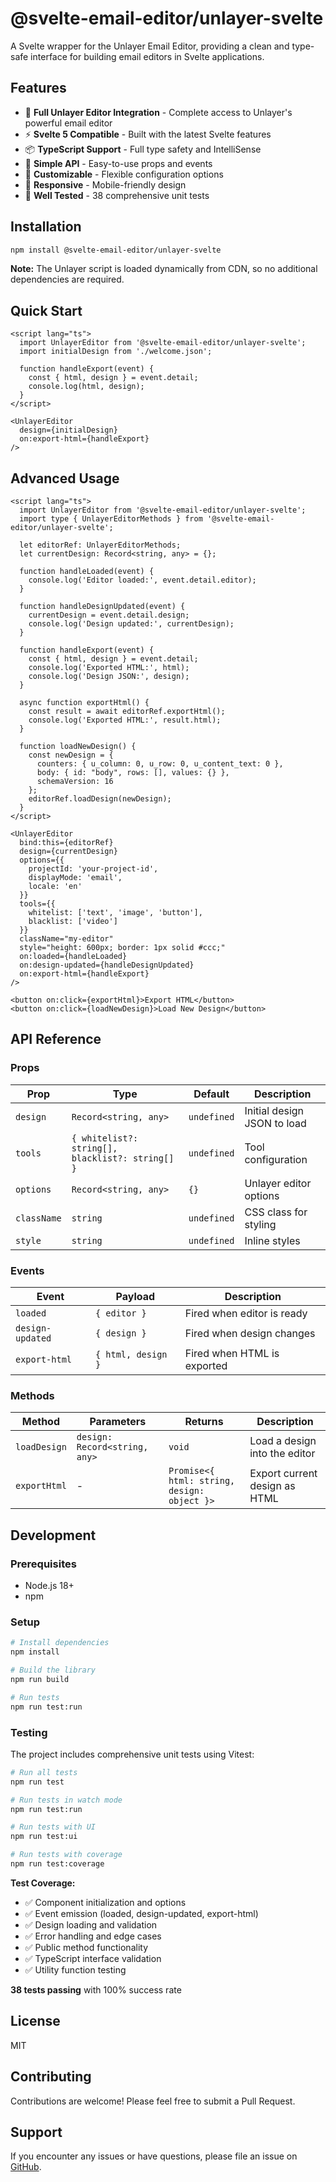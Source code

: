 # @svelte-email-editor/unlayer-svelte

A Svelte wrapper for the Unlayer Email Editor, providing a clean and type-safe interface for building email editors in Svelte applications.

## Features

- 🎨 **Full Unlayer Editor Integration** - Complete access to Unlayer's powerful email editor
- ⚡ **Svelte 5 Compatible** - Built with the latest Svelte features
- 📦 **TypeScript Support** - Full type safety and IntelliSense
- 🎯 **Simple API** - Easy-to-use props and events
- 🔧 **Customizable** - Flexible configuration options
- 📱 **Responsive** - Mobile-friendly design
- 🧪 **Well Tested** - 38 comprehensive unit tests

## Installation

```bash
npm install @svelte-email-editor/unlayer-svelte
```

**Note:** The Unlayer script is loaded dynamically from CDN, so no additional dependencies are required.

## Quick Start

```svelte
<script lang="ts">
  import UnlayerEditor from '@svelte-email-editor/unlayer-svelte';
  import initialDesign from './welcome.json';
  
  function handleExport(event) {
    const { html, design } = event.detail;
    console.log(html, design);
  }
</script>

<UnlayerEditor
  design={initialDesign}
  on:export-html={handleExport}
/>
```

## Advanced Usage

```svelte
<script lang="ts">
  import UnlayerEditor from '@svelte-email-editor/unlayer-svelte';
  import type { UnlayerEditorMethods } from '@svelte-email-editor/unlayer-svelte';
  
  let editorRef: UnlayerEditorMethods;
  let currentDesign: Record<string, any> = {};
  
  function handleLoaded(event) {
    console.log('Editor loaded:', event.detail.editor);
  }
  
  function handleDesignUpdated(event) {
    currentDesign = event.detail.design;
    console.log('Design updated:', currentDesign);
  }
  
  function handleExport(event) {
    const { html, design } = event.detail;
    console.log('Exported HTML:', html);
    console.log('Design JSON:', design);
  }
  
  async function exportHtml() {
    const result = await editorRef.exportHtml();
    console.log('Exported HTML:', result.html);
  }
  
  function loadNewDesign() {
    const newDesign = {
      counters: { u_column: 0, u_row: 0, u_content_text: 0 },
      body: { id: "body", rows: [], values: {} },
      schemaVersion: 16
    };
    editorRef.loadDesign(newDesign);
  }
</script>

<UnlayerEditor
  bind:this={editorRef}
  design={currentDesign}
  options={{
    projectId: 'your-project-id',
    displayMode: 'email',
    locale: 'en'
  }}
  tools={{
    whitelist: ['text', 'image', 'button'],
    blacklist: ['video']
  }}
  className="my-editor"
  style="height: 600px; border: 1px solid #ccc;"
  on:loaded={handleLoaded}
  on:design-updated={handleDesignUpdated}
  on:export-html={handleExport}
/>

<button on:click={exportHtml}>Export HTML</button>
<button on:click={loadNewDesign}>Load New Design</button>
```

## API Reference

### Props

| Prop | Type | Default | Description |
|------|------|---------|-------------|
| `design` | `Record<string, any>` | `undefined` | Initial design JSON to load |
| `tools` | `{ whitelist?: string[], blacklist?: string[] }` | `undefined` | Tool configuration |
| `options` | `Record<string, any>` | `{}` | Unlayer editor options |
| `className` | `string` | `undefined` | CSS class for styling |
| `style` | `string` | `undefined` | Inline styles |

### Events

| Event | Payload | Description |
|-------|---------|-------------|
| `loaded` | `{ editor }` | Fired when editor is ready |
| `design-updated` | `{ design }` | Fired when design changes |
| `export-html` | `{ html, design }` | Fired when HTML is exported |

### Methods

| Method | Parameters | Returns | Description |
|--------|------------|---------|-------------|
| `loadDesign` | `design: Record<string, any>` | `void` | Load a design into the editor |
| `exportHtml` | - | `Promise<{ html: string, design: object }>` | Export current design as HTML |

## Development

### Prerequisites

- Node.js 18+
- npm

### Setup

```bash
# Install dependencies
npm install

# Build the library
npm run build

# Run tests
npm run test:run
```

### Testing

The project includes comprehensive unit tests using Vitest:

```bash
# Run all tests
npm run test

# Run tests in watch mode
npm run test:run

# Run tests with UI
npm run test:ui

# Run tests with coverage
npm run test:coverage
```

**Test Coverage:**
- ✅ Component initialization and options
- ✅ Event emission (loaded, design-updated, export-html)
- ✅ Design loading and validation
- ✅ Error handling and edge cases
- ✅ Public method functionality
- ✅ TypeScript interface validation
- ✅ Utility function testing

**38 tests passing** with 100% success rate

## License

MIT

## Contributing

Contributions are welcome! Please feel free to submit a Pull Request.

## Support

If you encounter any issues or have questions, please file an issue on [GitHub](https://github.com/shakeelahmed5/unlayer/issues).
